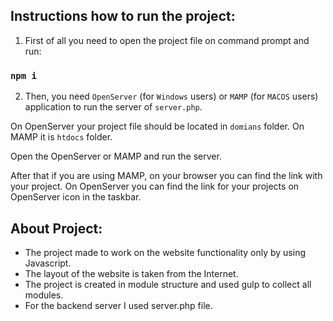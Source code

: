 ## Instructions how to run the project:

1. First of all you need to open the project file on command prompt and run:

### `npm i`

2. Then, you need `OpenServer` (for `Windows` users) or `MAMP` (for `MACOS` users) application to run the server of `server.php`. 

On OpenServer your project file should be located in `domians` folder. 
On MAMP it is `htdocs` folder. 

Open the OpenServer or MAMP and run the server. 

After that if you are using MAMP, on your browser you can find the link with your project. 
On OpenServer you can find the link for your projects on OpenServer icon in the taskbar. 

## About Project:

 - The project made to work on the website functionality only by using Javascript. 
 - The layout of the website is taken from the Internet.
 - The project is created in module structure and used gulp to collect all modules.
 - For the backend server I used server.php file.


